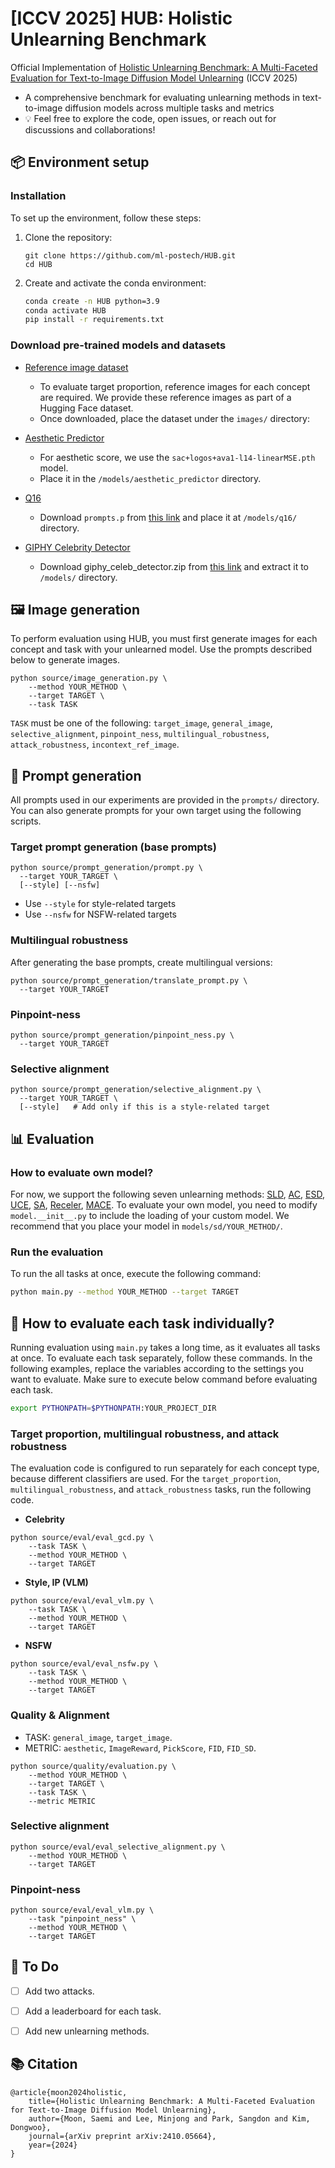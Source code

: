 #  [ICCV 2025] HUB: Holistic Unlearning Benchmark

Official Implementation of [Holistic Unlearning Benchmark: A Multi-Faceted Evaluation for Text-to-Image Diffusion Model Unlearning](https://arxiv.org/abs/2410.05664) (ICCV 2025)
- A comprehensive benchmark for evaluating unlearning methods in text-to-image diffusion models across multiple tasks and metrics
- 💡 Feel free to explore the code, open issues, or reach out for discussions and collaborations!

## 📦 Environment setup
### Installation
To set up the environment, follow these steps:
1. Clone the repository:
    ```
    git clone https://github.com/ml-postech/HUB.git
    cd HUB
    ```
2.	Create and activate the conda environment:
    ```bash
    conda create -n HUB python=3.9
    conda activate HUB
    pip install -r requirements.txt
    ```

### Download pre-trained models and datasets
- [Reference image dataset](https://huggingface.co/datasets/hi-sammy/HUB_reference_images)
    - To evaluate target proportion, reference images for each concept are required. We provide these reference images as part of a Hugging Face dataset.
    - Once downloaded, place the dataset under the `images/` directory:

- [Aesthetic Predictor](https://github.com/christophschuhmann/improved-aesthetic-predictor)
  - For aesthetic score, we use the `sac+logos+ava1-l14-linearMSE.pth` model. 
  - Place it in the `/models/aesthetic_predictor` directory.

- [Q16](https://github.com/ml-research/Q16?tab=readme-ov-file)
    - Download `prompts.p` from [this link](https://drive.google.com/file/d/1lWKdUTvPDWY9hw7ruDdCHXMOqs24PbQq/view?usp=sharing) and place it at `/models/q16/` directory.

- [GIPHY Celebrity Detector](https://github.com/Giphy/celeb-detection-oss)
    - Download giphy_celeb_detector.zip from [this link](https://drive.google.com/file/d/1e1S4hDsqHkMBkSBSLAcuyLtpxhVFlbGg/view?usp=sharing) and extract it to `/models/` directory.



## 🖼️ Image generation
To perform evaluation using HUB, you must first generate images for each concept and task with your unlearned model. Use the prompts described below to generate images.

```
python source/image_generation.py \
    --method YOUR_METHOD \
    --target TARGET \
    --task TASK
```

`TASK` must be one of the following: `target_image`, `general_image`, `selective_alignment`, `pinpoint_ness`, `multilingual_robustness`, `attack_robustness`, `incontext_ref_image`.


## 💬 Prompt generation
All prompts used in our experiments are provided in the `prompts/` directory.
You can also generate prompts for your own target using the following scripts.


### Target prompt generation (base prompts)
```
python source/prompt_generation/prompt.py \
  --target YOUR_TARGET \
  [--style] [--nsfw]
```
- Use `--style` for style-related targets
- Use `--nsfw` for NSFW-related targets

### Multilingual robustness
After generating the base prompts, create multilingual versions:
```
python source/prompt_generation/translate_prompt.py \
  --target YOUR_TARGET
```

### Pinpoint-ness
```
python source/prompt_generation/pinpoint_ness.py \
  --target YOUR_TARGET
  ```

### Selective alignment
```
python source/prompt_generation/selective_alignment.py \
  --target YOUR_TARGET \
  [--style]   # Add only if this is a style-related target
```

## 📊 Evaluation
### How to evaluate own model?
For now, we support the following seven unlearning methods: [SLD](https://arxiv.org/abs/2211.05105), [AC](https://arxiv.org/abs/2303.13516), [ESD](https://arxiv.org/abs/2303.07345), [UCE](https://arxiv.org/abs/2308.14761), [SA](https://arxiv.org/abs/2305.10120), [Receler](https://arxiv.org/abs/2311.17717), [MACE](https://arxiv.org/abs/2403.06135). To evaluate your own model, you need to modify `model.__init__.py` to include the loading of your custom model. We recommend that you place your model in `models/sd/YOUR_METHOD/`.

### Run the evaluation
To run the all tasks at once, execute the following command:
```bash
python main.py --method YOUR_METHOD --target TARGET
```

## 🎯 How to evaluate each task individually?
Running evaluation using `main.py` takes a long time, as it evaluates all tasks at once. To evaluate each task separately, follow these commands. In the following examples, replace the variables according to the settings you want to evaluate. Make sure to execute below command before evaluating each task.
```bash
export PYTHONPATH=$PYTHONPATH:YOUR_PROJECT_DIR
```

### Target proportion, multilingual robustness, and attack robustness
The evaluation code is configured to run separately for each concept type, because different classifiers are used. For the `target_proportion`, `multilingual_robustness`, and `attack_robustness` tasks, run the following code.

* **Celebrity**
```
python source/eval/eval_gcd.py \
    --task TASK \
    --method YOUR_METHOD \
    --target TARGET
```

* **Style, IP (VLM)**

```
python source/eval/eval_vlm.py \
    --task TASK \
    --method YOUR_METHOD \
    --target TARGET
```

* **NSFW**

```
python source/eval/eval_nsfw.py \
    --task TASK \
    --method YOUR_METHOD \
    --target TARGET
```

### Quality & Alignment
- TASK: `general_image`, `target_image`.
- METRIC: `aesthetic`, `ImageReward`, `PickScore`, `FID`, `FID_SD`.

```
python source/quality/evaluation.py \
    --method YOUR_METHOD \
    --target TARGET \
    --task TASK \
    --metric METRIC
```

### Selective alignment

```
python source/eval/eval_selective_alignment.py \
    --method YOUR_METHOD \
    --target TARGET
```

### Pinpoint-ness

```
python source/eval/eval_vlm.py \
    --task "pinpoint_ness" \
    --method YOUR_METHOD \
    --target TARGET
```

## 📌 To Do
- [ ] Add two attacks.
- [ ] Add a leaderboard for each task.
- [ ] Add new unlearning methods.


## 📚 Citation
    @article{moon2024holistic,
        title={Holistic Unlearning Benchmark: A Multi-Faceted Evaluation for Text-to-Image Diffusion Model Unlearning},
        author={Moon, Saemi and Lee, Minjong and Park, Sangdon and Kim, Dongwoo},
        journal={arXiv preprint arXiv:2410.05664},
        year={2024}
    }

